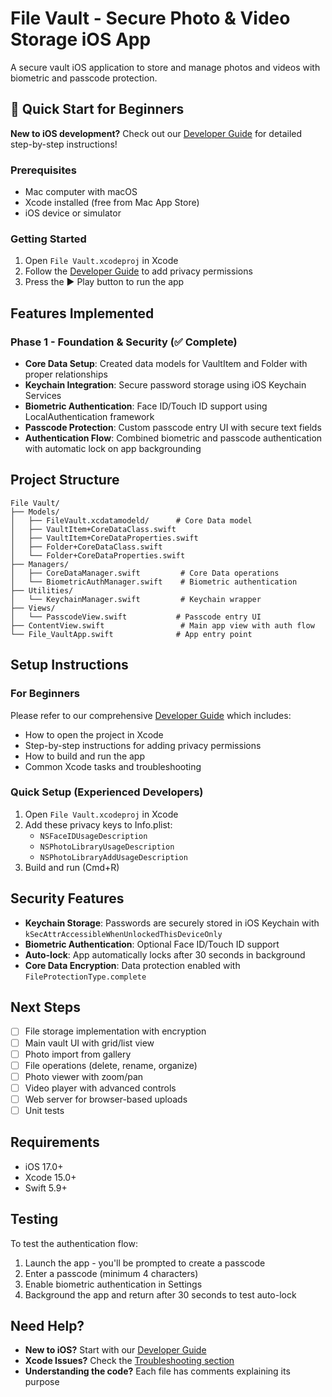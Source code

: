 # File Vault - Secure Photo & Video Storage iOS App

A secure vault iOS application to store and manage photos and videos with biometric and passcode protection.

## 🚀 Quick Start for Beginners

**New to iOS development?** Check out our [Developer Guide](DEVELOPER_GUIDE.md) for detailed step-by-step instructions!

### Prerequisites
- Mac computer with macOS
- Xcode installed (free from Mac App Store)
- iOS device or simulator

### Getting Started
1. Open `File Vault.xcodeproj` in Xcode
2. Follow the [Developer Guide](DEVELOPER_GUIDE.md#adding-privacy-permissions) to add privacy permissions
3. Press the ▶️ Play button to run the app

## Features Implemented

### Phase 1 - Foundation & Security (✅ Complete)
- **Core Data Setup**: Created data models for VaultItem and Folder with proper relationships
- **Keychain Integration**: Secure password storage using iOS Keychain Services
- **Biometric Authentication**: Face ID/Touch ID support using LocalAuthentication framework
- **Passcode Protection**: Custom passcode entry UI with secure text fields
- **Authentication Flow**: Combined biometric and passcode authentication with automatic lock on app backgrounding

## Project Structure

```
File Vault/
├── Models/
│   ├── FileVault.xcdatamodeld/      # Core Data model
│   ├── VaultItem+CoreDataClass.swift
│   ├── VaultItem+CoreDataProperties.swift
│   ├── Folder+CoreDataClass.swift
│   └── Folder+CoreDataProperties.swift
├── Managers/
│   ├── CoreDataManager.swift         # Core Data operations
│   └── BiometricAuthManager.swift    # Biometric authentication
├── Utilities/
│   └── KeychainManager.swift         # Keychain wrapper
├── Views/
│   └── PasscodeView.swift           # Passcode entry UI
├── ContentView.swift                 # Main app view with auth flow
└── File_VaultApp.swift              # App entry point
```

## Setup Instructions

### For Beginners
Please refer to our comprehensive [Developer Guide](DEVELOPER_GUIDE.md) which includes:
- How to open the project in Xcode
- Step-by-step instructions for adding privacy permissions
- How to build and run the app
- Common Xcode tasks and troubleshooting

### Quick Setup (Experienced Developers)
1. Open `File Vault.xcodeproj` in Xcode
2. Add these privacy keys to Info.plist:
   - `NSFaceIDUsageDescription`
   - `NSPhotoLibraryUsageDescription`
   - `NSPhotoLibraryAddUsageDescription`
3. Build and run (Cmd+R)

## Security Features

- **Keychain Storage**: Passwords are securely stored in iOS Keychain with `kSecAttrAccessibleWhenUnlockedThisDeviceOnly`
- **Biometric Authentication**: Optional Face ID/Touch ID support
- **Auto-lock**: App automatically locks after 30 seconds in background
- **Core Data Encryption**: Data protection enabled with `FileProtectionType.complete`

## Next Steps

- [ ] File storage implementation with encryption
- [ ] Main vault UI with grid/list view
- [ ] Photo import from gallery
- [ ] File operations (delete, rename, organize)
- [ ] Photo viewer with zoom/pan
- [ ] Video player with advanced controls
- [ ] Web server for browser-based uploads
- [ ] Unit tests

## Requirements

- iOS 17.0+
- Xcode 15.0+
- Swift 5.9+

## Testing

To test the authentication flow:
1. Launch the app - you'll be prompted to create a passcode
2. Enter a passcode (minimum 4 characters)
3. Enable biometric authentication in Settings
4. Background the app and return after 30 seconds to test auto-lock

## Need Help?

- **New to iOS?** Start with our [Developer Guide](DEVELOPER_GUIDE.md)
- **Xcode Issues?** Check the [Troubleshooting section](DEVELOPER_GUIDE.md#troubleshooting)
- **Understanding the code?** Each file has comments explaining its purpose 